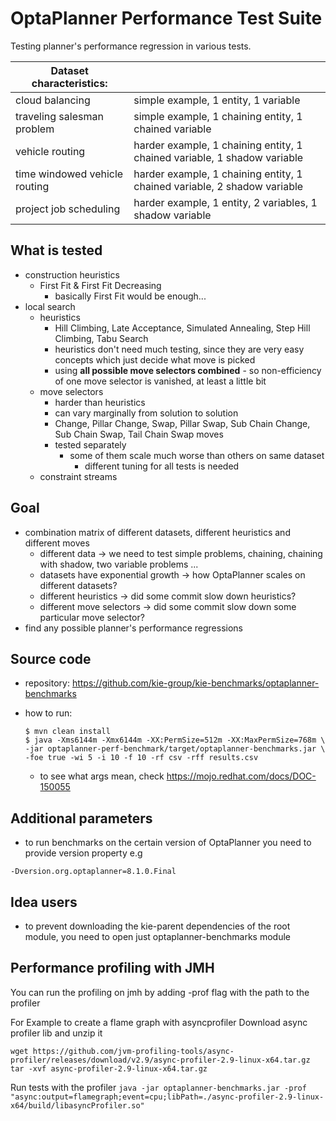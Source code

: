 # OptaPlanner Performance Test Suite

Testing planner's performance regression in various tests.

| Dataset characteristics: ||
| --- | --- |
| cloud balancing               | simple example, 1 entity, 1 variable |
| traveling salesman problem    | simple example, 1 chaining entity, 1 chained variable |
| vehicle routing               | harder example, 1 chaining entity, 1 chained variable, 1 shadow variable |
| time windowed vehicle routing | harder example, 1 chaining entity, 1 chained variable, 2 shadow variable
| project job scheduling        | harder example, 1 entity, 2 variables, 1 shadow variable |

## What is tested
 - construction heuristics
   - First Fit & First Fit Decreasing
     - basically First Fit would be enough...
 - local search
   - heuristics
     - Hill Climbing, Late Acceptance, Simulated Annealing, Step Hill Climbing, Tabu Search
     - heuristics don't need much testing, since they are very easy concepts which just decide what move is picked
     - using **all possible move selectors combined** - so non-efficiency of one move selector is vanished, at least a little bit
   - move selectors
     - harder than heuristics
     - can vary marginally from solution to solution
     - Change, Pillar Change, Swap, Pillar Swap, Sub Chain Change, Sub Chain Swap, Tail Chain Swap moves
     - tested separately
       - some of them scale much worse than others on same dataset
         - different tuning for all tests is needed
    - constraint streams 

## Goal
 - combination matrix of different datasets, different heuristics and different moves
   - different data → we need to test simple problems, chaining, chaining with shadow, two variable problems ...
   - datasets have exponential growth → how OptaPlanner scales on different datasets?
   - different heuristics → did some commit slow down heuristics?
   - different move selectors → did some commit slow down some particular move selector?
 - find any possible planner's performance regressions


## Source code
 - repository: https://github.com/kie-group/kie-benchmarks/optaplanner-benchmarks
 - how to run:

   ```
   $ mvn clean install
   $ java -Xms6144m -Xmx6144m -XX:PermSize=512m -XX:MaxPermSize=768m \
   -jar optaplanner-perf-benchmark/target/optaplanner-benchmarks.jar \
   -foe true -wi 5 -i 10 -f 10 -rf csv -rff results.csv
   ```

     - to see what args mean, check https://mojo.redhat.com/docs/DOC-150055

## Additional parameters
- to run benchmarks on the certain version of OptaPlanner you need to provide version property e.g 

```
-Dversion.org.optaplanner=8.1.0.Final
```

## Idea users
 - to prevent downloading the kie-parent dependencies of the root module, you need to open just optaplanner-benchmarks module

## Performance profiling with JMH

You can run the profiling on jmh by adding -prof flag with the path to the profiler


For Example to create a flame graph with asyncprofiler 
Download async profiler lib and unzip it
```
wget https://github.com/jvm-profiling-tools/async-profiler/releases/download/v2.9/async-profiler-2.9-linux-x64.tar.gz
tar -xvf async-profiler-2.9-linux-x64.tar.gz
```
Run tests with the profiler
`java -jar optaplanner-benchmarks.jar -prof "async:output=flamegraph;event=cpu;libPath=./async-profiler-2.9-linux-x64/build/libasyncProfiler.so"`

